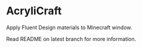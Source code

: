 # AcryliCraft
Apply Fluent Design materials to Minecraft window.

Read README on latest branch for more information.